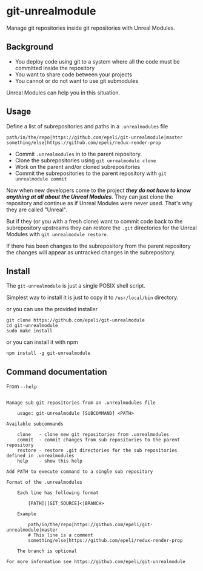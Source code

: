 
# git-unrealmodule

Manage git repositories inside git repositories with Unreal Modules.

## Background

- You deploy code using git to a system where all the code must be committed inside the repository
- You want to share code between your projects
- You cannot or do not want to use git submodules

Unreal Modules can help you in this situation.

## Usage

Define a list of subrepositories and paths in a `.unrealmodules` file

    path/in/the/repo|https://github.com/epeli/git-unrealmodule|master
    something/else|https://github.com/epeli/redux-render-prop

- Commit `.unrealmodules` in to the parent repository.
- Clone the subrepositories using `git unrealmodule clone`
- Work on the parent and/or cloned subrepositories
- Commit the subrepositories to the parent repository with `git unrealmodule commit`

Now when new developers come to the project ***they do not have to know anything at all about the Unreal Modules***.
They can just clone the repository and continue as if Unreal Modules were never used.
That's why they are called "Unreal".

But if they (or you with a fresh clone) want to commit code back to the subrepository upstreams
they can restore the `.git` directories for the Unreal Modules with `git unrealmodule restore`.

If there has been changes to the subrepository from the parent repository the changes
will appear as untracked changes in the subrepository.

## Install

The `git-unrealmodule` is just a single POSIX shell script.

Simplest way to install it is just to copy it to `/usr/local/bin` directory.

or you can use the provided installer

    git clone https://github.com/epeli/git-unrealmodule
    cd git-unrealmodule
    sudo make install

or you can install it with npm

    npm install -g git-unrealmodule


## Command documentation

From `--help`
```

Manage sub git repositories from an .unrealmodules file

    usage: git-unrealmodule [SUBCOMMAND] <PATH>

Available subcommands

    clone   - clone new git repositories from .unrealmodules
    commit  - commit changes from sub repositories to the parent repository
    restore - restore .git directories for the sub repositories defined in .unrealmodules
    help    - show this help

Add PATH to execute command to a single sub repository

Format of the .unrealmodules

    Each line has following format

        [PATH]|[GIT_SOURCE]<|BRANCH>

    Example

        path/in/the/repo|https://github.com/epeli/git-unrealmodule|master
        # This line is a comment
        something/else|https://github.com/epeli/redux-render-prop

    The branch is optional

For more information see https://github.com/epeli/git-unrealmodule

```
